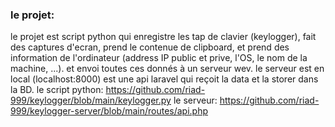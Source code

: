 ### le projet:  
le projet est script python qui enregistre les tap de clavier (keylogger), fait des captures d'ecran, prend le contenue de clipboard, et prend des information de l'ordinateur (address IP public et prive, l'OS, le nom de la machine, ...). et envoi toutes ces donnés à un serveur wev.
le serveur est en local (localhost:8000) est une api laravel qui reçoit la data et la storer dans la BD.
le script python: https://github.com/riad-999/keylogger/blob/main/keylogger.py
le serveur: https://github.com/riad-999/keylogger-server/blob/main/routes/api.php

